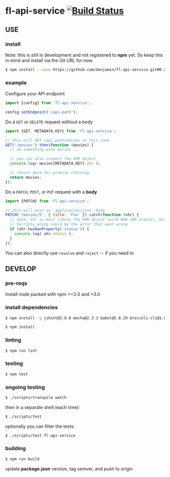 # fl-api-service [![Build Status](https://travis-ci.org/danjamin/fl-api-service.svg)](https://travis-ci.org/danjamin/fl-api-service)

## USE

### install

Note: this is still in development and not registered to **npm** yet.
      So keep this in mind and install via the Git URL for now.

```sh
$ npm install --save https://github.com/danjamin/fl-api-service.git#0.2.0
```

### example

Configure your API endpoint

```js
import {config} from 'fl-api-service';

config.setEndpoint('/api-path');
```

Do a `GET` or `DELETE` request without a body

```js
import {GET, METADATA_KEY} from 'fl-api-service';

// this will GET /api-path/movies in this case
GET('/movies').then(function (movies) {
  // do something with movies ...

  // you can also inspect the XHR object
  console.log( movies[METADATA_KEY].xhr );

  // return data for promise chaining
  return movies;
});
```

Do a `PATCH`, `POST`, or `PUT` request with a **body**

```js
import {PATCH} from 'fl-api-service';

// this will post an `application/json` body
PATCH('/movies/5', { title: 'Foo' }).catch(function (xhr) {
  // note: xhr is most likely the XHR object (with NON 200 status), but if something went
  // terribly wrong could be the error that went wrong
  if (xhr.hasOwnProperty('status')) {
    console.log( xhr.status );
  }
});
```

You can also directly use `resolve` and `reject` -- if you need to

## DEVELOP

### pre-reqs

Install node packed with npm >=2.0 and <3.0

### install dependencies

```sh
$ npm install -g jshint@2.8.0 mocha@2.3.3 babel@5.8.29 broccoli-cli@1.0.0
```

```sh
$ npm install
```

### linting

```sh
$ npm run lint
```

### testing

```sh
$ npm test
```

### ongoing testing

```sh
$ ./scripts/transpile watch
```

then in a separate shell (each time):

```sh
$ ./scripts/test
```

optionally you can filter the tests:

```sh
$ ./scripts/test fl-api-service
```

### building

```sh
$ npm run build
```

update **package.json** version, tag semver, and push to origin

